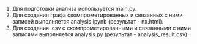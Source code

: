 1. Для подготовки анализа используется main.py.<br>
2. Для создания графа скомпрометированных и связанных с ними записей  выполняется analysis.ipynb (результат - nx.html).<br>
3. Для создания .csv с скомпрометированными и связанными с ними записями выполняется analysis.py (результат - analysis_result.csv).<br>